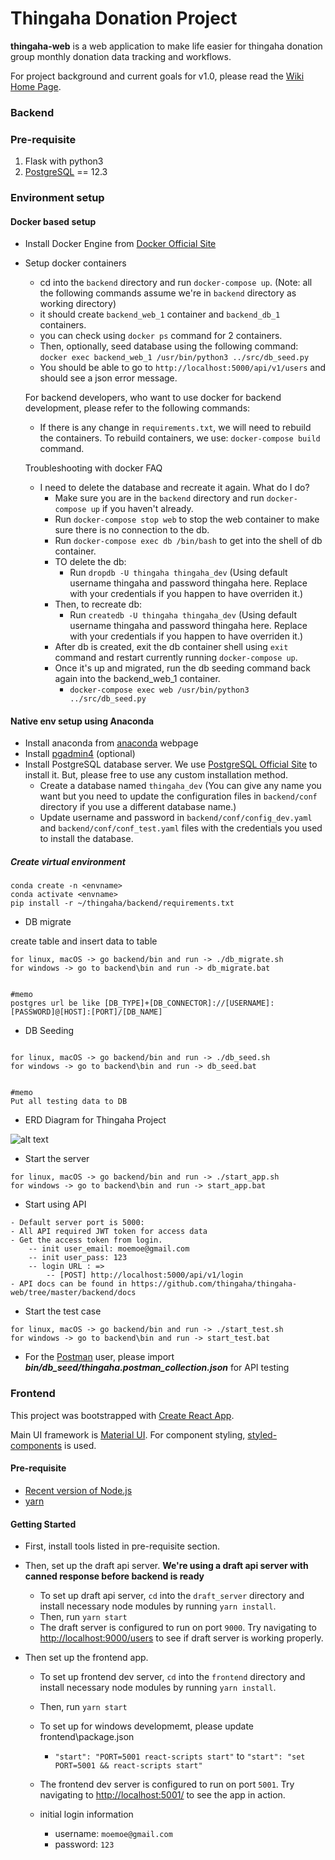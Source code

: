 # Thingaha Donation Project

**thingaha-web** is a web application to make life easier for thingaha donation group monthly donation data tracking and workflows.

For project background and current goals for v1.0, please read the [Wiki Home Page](https://github.com/thingaha/thingaha-web/wiki).

### Backend

### Pre-requisite

1. Flask with python3
2. [PostgreSQL](https://www.postgresql.org/download/) == 12.3

### Environment setup

#### Docker based setup

- Install Docker Engine from [Docker Official Site](https://docs.docker.com/engine/install/)
- Setup docker containers

  - cd into the `backend` directory and run `docker-compose up`. (Note: all the following commands assume we're in `backend` directory as working directory)
  - it should create `backend_web_1` container and `backend_db_1` containers.
  - you can check using `docker ps` command for 2 containers.
  - Then, optionally, seed database using the following command:
    `docker exec backend_web_1 /usr/bin/python3 ../src/db_seed.py`
  - You should be able to go to `http://localhost:5000/api/v1/users` and should see a json error message.

  For backend developers, who want to use docker for backend development, please refer to the following commands:

  - If there is any change in `requirements.txt`, we will need to rebuild the containers. To rebuild containers, we use:
    `docker-compose build` command.

  Troubleshooting with docker FAQ

  - I need to delete the database and recreate it again. What do I do?
    - Make sure you are in the `backend` directory and run `docker-compose up` if you haven't already.
    - Run `docker-compose stop web` to stop the web container to make sure there is no connection to the db.
    - Run `docker-compose exec db /bin/bash` to get into the shell of db container.
    - TO delete the db:
      - Run `dropdb -U thingaha thingaha_dev` (Using default username thingaha and password thingaha here. Replace with your credentials if you happen to have overriden it.)
    - Then, to recreate db:
      - Run `createdb -U thingaha thingaha_dev` (Using default username thingaha and password thingaha here. Replace with your credentials if you happen to have overriden it.)
    - After db is created, exit the db container shell using `exit` command and restart currently running `docker-compose up`.
    - Once it's up and migrated, run the db seeding command back again into the backend_web_1 container.
      - `docker-compose exec web /usr/bin/python3 ../src/db_seed.py`

#### Native env setup using Anaconda

- Install anaconda from [anaconda](https://docs.anaconda.com/anaconda/install/) webpage
- Install [pgadmin4](https://www.pgadmin.org/download/) (optional)
- Install PostgreSQL database server. We use [PostgreSQL Official Site](https://www.postgresql.org/download/) to install it. But, please free to use any custom installation method.
  - Create a database named `thingaha_dev` (You can give any name you want but you need to update the configuration files in `backend/conf` directory if you use a different database name.)
  - Update username and password in `backend/conf/config_dev.yaml` and `backend/conf/conf_test.yaml` files with the credentials you used to install the database.

##### Create virtual environment

```shell script
conda create -n <envname>
conda activate <envname>
pip install -r ~/thingaha/backend/requirements.txt
```

- DB migrate

create table and insert data to table

```shell script
for linux, macOS -> go backend/bin and run -> ./db_migrate.sh
for windows -> go to backend\bin and run -> db_migrate.bat


#memo
postgres url be like [DB_TYPE]+[DB_CONNECTOR]://[USERNAME]:[PASSWORD]@[HOST]:[PORT]/[DB_NAME]
```

- DB Seeding

```shell script

for linux, macOS -> go backend/bin and run -> ./db_seed.sh
for windows -> go to backend\bin and run -> db_seed.bat


#memo
Put all testing data to DB
```

- ERD Diagram for Thingaha Project

![alt text](https://thingaha.drawerd.com/projects/602/render_svg?share_key=81bba674955bdb98666dc6a685de3f)

- Start the server

```shell script
for linux, macOS -> go backend/bin and run -> ./start_app.sh
for windows -> go to backend\bin and run -> start_app.bat
```

- Start using API

```
- Default server port is 5000:
- All API required JWT token for access data
- Get the access token from login.
    -- init user_email: moemoe@gmail.com
    -- init user_pass: 123
    -- login URL : =>
        -- [POST] http://localhost:5000/api/v1/login
- API docs can be found in https://github.com/thingaha/thingaha-web/tree/master/backend/docs
```

- Start the test case

```shell script
for linux, macOS -> go backend/bin and run -> ./start_test.sh
for windows -> go to backend\bin and run -> start_test.bat
```

- For the [Postman](https://www.postman.com/) user,
  please import **_bin/db_seed/thingaha.postman_collection.json_** for API testing

### Frontend

This project was bootstrapped with [Create React App](https://github.com/facebook/create-react-app).

Main UI framework is [Material UI](https://material-ui.com/). For component styling, [styled-components](https://styled-components.com/) is used.

#### Pre-requisite

- [Recent version of Node.js](https://nodejs.org)
- [yarn](https://yarnpkg.com/)

#### Getting Started

- First, install tools listed in pre-requisite section.
- Then, set up the draft api server. **We're using a draft api server with canned response before backend is ready**
  - To set up draft api server, `cd` into the `draft_server` directory and install necessary node modules by running `yarn install`.
  - Then, run `yarn start`
  - The draft server is configured to run on port `9000`. Try navigating to [http://localhost:9000/users](http://localhost:9000/users) to see if draft server is working properly.
- Then set up the frontend app.

  - To set up frontend dev server, `cd` into the `frontend` directory and install necessary node modules by running `yarn install`.
  - Then, run `yarn start`
  - To set up for windows developmemt, please update frontend\package.json
    - `"start": "PORT=5001 react-scripts start"` to `"start": "set PORT=5001 && react-scripts start"`
  - The frontend dev server is configured to run on port `5001`. Try navigating to [http://localhost:5001/](http://localhost:5001/) to see the app in action.

  - initial login information
    - username: `moemoe@gmail.com`
    - password: `123`
